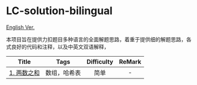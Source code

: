 # LC-solution-bilingual

[English Ver.](/README.md)

本项目旨在提供力扣题目多种语言的全面解题思路，着重于提供细的解题思路，各式良好的代码和注释，以及中英文双语解释，

|                    Title                    |     Tags     | Difficulty | ReMark |
| :-----------------------------------------: | :----------: | :--------: | :----: |
| [1. 两数之和](/Solution_CN/0001_Two_Sum_CN.md) | 数组，哈希表 |    简单    |   -   |
